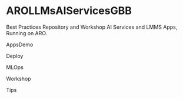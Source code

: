 # AROLLMsAIServicesGBB
Best Practices Repository and Workshop AI Services and LMMS Apps, Running on ARO.

AppsDemo

Deploy

MLOps

Workshop

Tips




